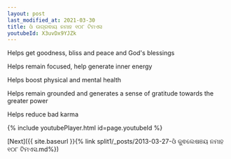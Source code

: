 ```yaml
---
layout: post
last_modified_at: 2021-03-30
title: ଓଁ ଉଗ୍ରଵାୟ ନମାହ ୧୦୮ ଟିମଏସ
youtubeId: X3uvDx9YJZk
---
```

 
 
Helps get goodness, bliss and peace and God's blessings
 
Helps remain focused, help generate inner energy 
 
Helps boost physical and mental health 
 
Helps remain grounded and generates a sense of gratitude towards the greater power 
 
Helps reduce bad karma
 
 
 
 


{% include youtubePlayer.html id=page.youtubeId %}
 
[Next]({{ site.baseurl }}{% link  split1/_posts/2013-03-27-ଓଁ କୁଵଲେଷଞୟ ନମାହ ୧୦୮ ଟିମଏସ.md%})
 
